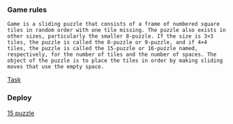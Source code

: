 ### Game rules

`Game is a sliding puzzle that consists of a frame of numbered square tiles in random order with one tile missing. The puzzle also exists in other sizes, particularly the smaller 8-puzzle. If the size is 3×3 tiles, the puzzle is called the 8-puzzle or 9-puzzle, and if 4×4 tiles, the puzzle is called the 15-puzzle or 16-puzzle named, respectively, for the number of tiles and the number of spaces. The object of the puzzle is to place the tiles in order by making sliding moves that use the empty space.`

[Task](https://github.com/rolling-scopes-school/tasks/blob/master/tasks/stage-1/dom-api/codejam-the-gem-puzzle.md)

### Deploy
[15 puzzle](https://rolling-scopes-school.github.io/janaahurtsova-JSFE2022Q3/gem-puzzle/)

